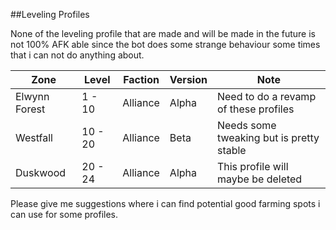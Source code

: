 ##Leveling Profiles

None of the leveling profile that are made and will be made in the future is not 100% AFK able since the bot does some strange behaviour some times that i can not do anything about.

| Zone          | Level   | Faction | Version | Note                                     |
|---------------|---------|----------|---------|------------------------------------------|
| Elwynn Forest | 1 - 10  | Alliance | Alpha   | Need to do a revamp of these profiles    |
| Westfall      | 10 - 20 | Alliance | Beta    | Needs some tweaking but is pretty stable |
| Duskwood      | 20 - 24 | Alliance | Alpha   | This profile will maybe be deleted       |

Please give me suggestions where i can find potential good farming spots i can use for some profiles.
